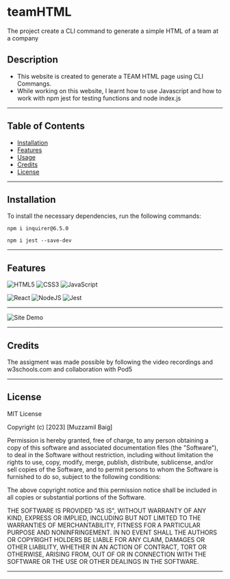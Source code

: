 # teamHTML

The project create a CLI command to generate a simple HTML of a team at a company

## Description

- This website is created to generate a TEAM HTML page using CLI Commangs.
- While working on this website, I learnt how to use Javascript and how to work with npm jest for testing functions and node index.js


---
## Table of Contents 

- [Installation](#installation)
- [Features](#Features)
- [Usage](#usage)
- [Credits](#credits)
- [License](#license)

---
## Installation

To install the necessary dependencies, run the following commands:

```npm i inquirer@6.5.0 ```

```npm i jest --save-dev ```

---
## Features 

![HTML5](https://img.shields.io/badge/html5-%23E34F26.svg?style=for-the-badge&logo=html5&logoColor=white) ![CSS3](https://img.shields.io/badge/css3-%231572B6.svg?style=for-the-badge&logo=css3&logoColor=white) ![JavaScript](https://img.shields.io/badge/javascript-%23323330.svg?style=for-the-badge&logo=javascript&logoColor=%23F7DF1E)


![React](https://img.shields.io/badge/react-%2320232a.svg?style=for-the-badge&logo=react&logoColor=%2361DAFB) ![NodeJS](https://img.shields.io/badge/node.js-6DA55F?style=for-the-badge&logo=node.js&logoColor=white) ![Jest](https://img.shields.io/badge/-jest-%23C21325?style=for-the-badge&logo=jest&logoColor=white)


     

---

    
![Site Demo](/images/Demo.gif) 


---
## Credits

The assigment was made possible by following the video recordings and w3schools.com
and collaboration with Pod5

---
## License

MIT License

Copyright (c) [2023] [Muzzamil Baig]

Permission is hereby granted, free of charge, to any person obtaining a copy
of this software and associated documentation files (the "Software"), to deal
in the Software without restriction, including without limitation the rights
to use, copy, modify, merge, publish, distribute, sublicense, and/or sell
copies of the Software, and to permit persons to whom the Software is
furnished to do so, subject to the following conditions:

The above copyright notice and this permission notice shall be included in all
copies or substantial portions of the Software.

THE SOFTWARE IS PROVIDED "AS IS", WITHOUT WARRANTY OF ANY KIND, EXPRESS OR
IMPLIED, INCLUDING BUT NOT LIMITED TO THE WARRANTIES OF MERCHANTABILITY,
FITNESS FOR A PARTICULAR PURPOSE AND NONINFRINGEMENT. IN NO EVENT SHALL THE
AUTHORS OR COPYRIGHT HOLDERS BE LIABLE FOR ANY CLAIM, DAMAGES OR OTHER
LIABILITY, WHETHER IN AN ACTION OF CONTRACT, TORT OR OTHERWISE, ARISING FROM,
OUT OF OR IN CONNECTION WITH THE SOFTWARE OR THE USE OR OTHER DEALINGS IN THE
SOFTWARE.

---


